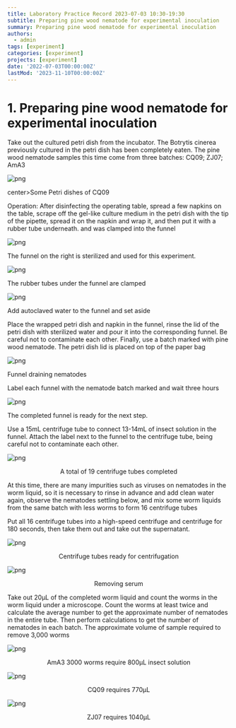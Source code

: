```yaml
---
title: Laboratory Practice Record 2023-07-03 10:30-19:30
subtitle: Preparing pine wood nematode for experimental inoculation
summary: Preparing pine wood nematode for experimental inoculation
authors:
  - admin
tags: [experiment]
categories: [experiment]
projects: [experiment]
date: '2022-07-03T00:00:00Z'
lastMod: '2023-11-10T00:00:00Z'
---
```




# 1. Preparing pine wood nematode for experimental inoculation

Take out the cultured petri dish from the incubator. The Botrytis cinerea previously cultured in the petri dish has been completely eaten. The pine wood nematode samples this time come from three batches: CQ09; ZJ07; AmA3

![png](./703-1.png)

 center>Some Petri dishes of CQ09</center>

Operation: After disinfecting the operating table, spread a few napkins on the table, scrape off the gel-like culture medium in the petri dish with the tip of the pipette, spread it on the napkin and wrap it, and then put it with a rubber tube underneath. and was clamped into the funnel

![png](./703-2.png)

The funnel on the right is sterilized and used for this experiment.

![png](./703-3.png)

The rubber tubes under the funnel are clamped

![png](./703-4.png)

Add autoclaved water to the funnel and set aside

Place the wrapped petri dish and napkin in the funnel, rinse the lid of the petri dish with sterilized water and pour it into the corresponding funnel. Be careful not to contaminate each other. Finally, use a batch marked with pine wood nematode. The petri dish lid is placed on top of the paper bag

![png](./703-5.png)

Funnel draining nematodes

Label each funnel with the nematode batch marked and wait three hours

![png](./703-6.png)

The completed funnel is ready for the next step.

Use a 15mL centrifuge tube to connect 13-14mL of insect solution in the funnel. Attach the label next to the funnel to the centrifuge tube, being careful not to contaminate each other.

![png](./703-7.png)

<center>A total of 19 centrifuge tubes completed</center>


At this time, there are many impurities such as viruses on nematodes in the worm liquid, so it is necessary to rinse in advance and add clean water again, observe the nematodes settling below, and mix some worm liquids from the same batch with less worms to form 16 centrifuge tubes

Put all 16 centrifuge tubes into a high-speed centrifuge and centrifuge for 180 seconds, then take them out and take out the supernatant.

![png](./703-8.png)

<center>Centrifuge tubes ready for centrifugation</center>


![png](./703-9.png)

<center>Removing serum</center>


Take out 20µL of the completed worm liquid and count the worms in the worm liquid under a microscope. Count the worms at least twice and calculate the average number to get the approximate number of nematodes in the entire tube. Then perform calculations to get the number of nematodes in each batch. The approximate volume of sample required to remove 3,000 worms

![png](./703-10.png)

<center>AmA3 3000 worms require 800µL insect solution</center>


![png](./703-11.png)

<center>CQ09 requires 770µL</center>


![png](./703-12.png)

<center>ZJ07 requires 1040µL</center>
